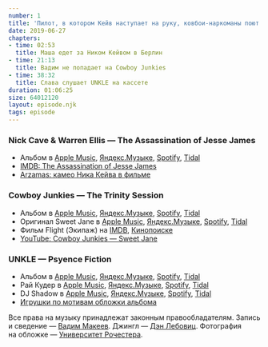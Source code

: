 ```yaml
---
number: 1
title: 'Пилот, в котором Кейв наступает на руку, ковбои-наркоманы поют в церкви и школьники слушают трипхоп на переменах'
date: 2019-06-27
chapters:
- time: 02:53
  title: Маша едет за Ником Кейвом в Берлин
- time: 21:13
  title: Вадим не попадает на Cowboy Junkies
- time: 38:32
  title: Слава слушает UNKLE на кассете
duration: 01:06:25
size: 64012120
layout: episode.njk
tags: episode
---
```


### Nick Cave & Warren Ellis — The Assassination of Jesse James

- Альбом в
  [Apple Music](https://music.apple.com/album/1143174629),
  [Яндекс.Музыке](https://music.yandex.ru/album/52741),
  [Spotify](https://open.spotify.com/album/6RzRjlvdLSDwkx8bMHyPLs),
  [Tidal](https://tidal.com/browse/album/63883085)
- [IMDB: The Assassination of Jesse James](https://www.imdb.com/title/tt0443680/)
- [Arzamas: камео Ника Кейва в фильме](https://arzamas.academy/micro/kameo/6)

### Cowboy Junkies — The Trinity Session

- Альбом в
  [Apple Music](https://music.apple.com/album/299606787),
  [Яндекс.Музыке](https://music.yandex.ru/album/3959139),
  [Spotify](https://open.spotify.com/album/566tD6a3xWL6MKLWkw8ERz),
  [Tidal](https://tidal.com/browse/album/11354956)
- Оригинал Sweet Jane в
  [Apple Music](https://music.apple.com/album/1050415251?i=1050415253),
  [Яндекс.Музыке](https://music.yandex.ru/album/3041480/track/25721893),
  [Spotify](https://open.spotify.com/track/3cw3Z7mS55gd3NUjh4k0bL),
  [Tidal](https://tidal.com/browse/track/52684896)
- Фильм Flight (Экипаж) на
  [IMDB](https://www.imdb.com/title/tt1907668/),
  [Кинопоиске](https://www.kinopoisk.ru/film/592203/)
- [YouTube: Cowboy Junkies — Sweet Jane](https://youtu.be/Fa9nN3G2CSg)

### UNKLE — Psyence Fiction

- Альбом в
  [Apple Music](https://music.apple.com/album/1440922148),
  [Яндекс.Музыке](https://music.yandex.ru/album/8616),
  [Spotify](https://open.spotify.com/album/6Dxx0vxLQ83LK1PMZezlcY),
  [Tidal](https://tidal.com/browse/album/573666)
- Рай Кудер в
  [Apple Music](https://itunes.apple.com/artist/191009),
  [Яндекс.Музыке](https://music.yandex.ru/artist/43463),
  [Spotify](https://open.spotify.com/artist/1CPwHx5lgVxv0rfcp7UXLx),
  [Tidal](https://tidal.com/browse/artist/15046)
- DJ Shadow в
  [Apple Music](https://music.apple.com/artist/133086),
  [Яндекс.Музыке](https://music.yandex.ru/artist/10799),
  [Spotify](https://open.spotify.com/artist/5CE2IfdYZEQGIDsfiRm8SI),
  [Tidal](https://tidal.com/browse/artist/24965)
- [Игрушки по мотивам обложки альбома](https://thevinylfactory.com/news/unkle-release-limited-edition-action-figures-mount-on-turntable/)

Все права на музыку принадлежат законным правообладателям. Запись и сведение — [Вадим Макеев](https://twitter.com/pepelsbey). Джингл — [Дэн Лебовиц](https://www.youtube.com/channel/UC38A5qHrlc_Zgua7vL4b96w). Фотография на обложке — [Университет Рочестера](https://rochester.edu/).
